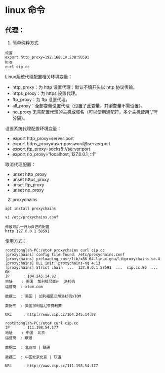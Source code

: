 # linux 命令

## 代理：

1. 简单纯粹方式
```
设置
export http_proxy=192.168.10.238:58591
检查
curl cip.cc
```

Linux系统代理配置相关环境变量：

* http_proxy：为 http 设置代理；默认不填开头以 http 协议传输。
* https_proxy：为 https 设置代理。
* ftp_proxy：为 ftp 设置代理。
* all_proxy：全部变量设置代理（设置了此变量，其余变量不需设置）。
* no_proxy 无需配置代理的主机或域名（可以使用通配符，多个主机使用“,”号分隔）。

设置系统代理配置环境变量：

* export http_proxy=server:port
* export https_proxy=user:password@server:port
* export ftp_proxy=socks5://server:port
* export no_proxy=”localhost, 127.0.0.1, ::1″

取消代理配置：

* unset http_proxy
* unset https_proxy
* unset ftp_proxy
* unset no_proxy

2. proxychains
```
apt install proxychains
```
```
vi /etc/proxychains.conf

修改最后一行为自己的配置
http 127.0.0.1 58591
```

使用方式：

```
root@tonglsh-PC:/etc# proxychains curl cip.cc
[proxychains] config file found: /etc/proxychains.conf
[proxychains] preloading /usr/lib/x86_64-linux-gnu/libproxychains.so.4
[proxychains] DLL init: proxychains-ng 4.13
[proxychains] Strict chain  ...  127.0.0.1:58591  ...  cip.cc:80  ...  OK
IP      : 104.245.14.92
地址    : 美国  加利福尼亚州  洛杉矶
运营商  : xtom.com

数据二  : 美国 | 加利福尼亚州洛杉矶xTOM

数据三  : 美国加利福尼亚费利蒙

URL     : http://www.cip.cc/104.245.14.92
```
```
root@tonglsh-PC:/etc# curl cip.cc
IP      : 111.198.54.177
地址    : 中国  北京
运营商  : 联通

数据二  : 北京市 | 联通

数据三  : 中国北京北京 | 联通

URL     : http://www.cip.cc/111.198.54.177

```
